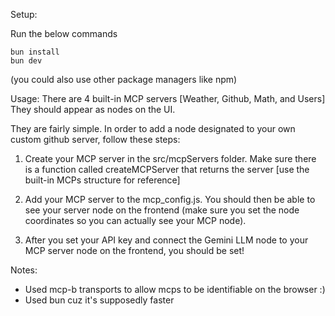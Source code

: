 Setup:

Run the below commands
```
bun install
bun dev
```
(you could also use other package managers like npm)


Usage:
There are 4 built-in MCP servers [Weather, Github, Math, and Users] They should appear as nodes on the UI.

They are fairly simple. In order to add a node designated to your own custom github server, follow these steps:
1. Create your MCP server in the src/mcpServers folder. Make sure there is a function called createMCPServer that returns the server [use the built-in MCPs structure for reference]

2. Add your MCP server to the mcp_config.js. You should then be able to see your server node on the frontend (make sure you set the node coordinates so you can actually see your MCP node).

3. After you set your API key and connect the Gemini LLM node to your MCP server node on the frontend, you should be set!



Notes:
- Used mcp-b transports to allow mcps to be identifiable on the browser :)
- Used bun cuz it's supposedly faster